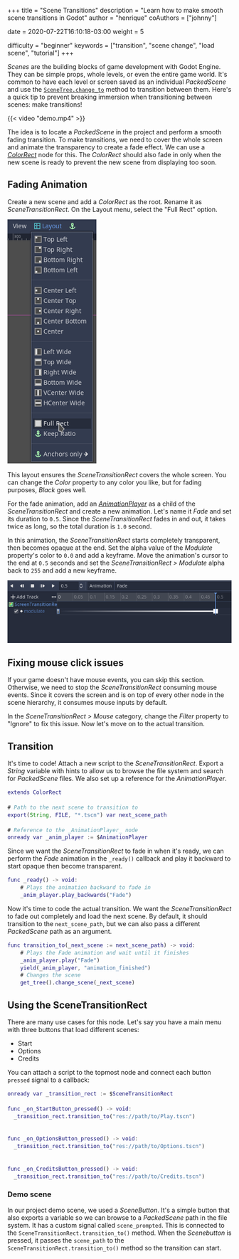 +++
title = "Scene Transitions"
description = "Learn how to make smooth scene transitions in Godot"
author = "henrique"
coAuthors = ["johnny"]

date = 2020-07-22T16:10:18-03:00
weight = 5

difficulty = "beginner"
keywords = ["transition", "scene change", "load scene", "tutorial"]
+++

_Scenes_ are the building blocks of game development with Godot Engine. They can be simple props, whole levels, or even the entire game world. It's common to have each level or screen saved as an individual _PackedScene_ and use the [`SceneTree.change_to`](https://docs.godotengine.org/en/stable/classes/class_scenetree.html#class-scenetree-method-change-scene) method to transition between them. Here's a quick tip to prevent breaking immersion when transitioning between scenes: make transitions!

{{< video "demo.mp4" >}}

The idea is to locate a _PackedScene_ in the project and perform a smooth fading transition. To make transitions, we need to cover the whole screen and animate the transparency to create a fade effect. We can use a [_ColorRect_](https://docs.godotengine.org/en/stable/classes/class_colorrect.html) node for this. The _ColorRect_ should also fade in only when the new scene is ready to prevent the new scene from displaying too soon.

## Fading Animation

Create a new scene and add a _ColorRect_ as the root. Rename it as _SceneTransitionRect_. On the Layout menu, select the "Full Rect" option.

![Full Rect Layout option](01.full-rect-layout.png)

This layout ensures the _SceneTransitionRect_ covers the whole screen. You can change the _Color_ property to any color you like, but for fading purposes, _Black_ goes well.

For the fade animation, add an [_AnimationPlayer_](https://docs.godotengine.org/en/stable/classes/class_animationplayer.html) as a child of the _SceneTransitionRect_ and create a new animation. Let's name it _Fade_ and set its duration to `0.5`. Since the _SceneTransitionRect_ fades in and out, it takes twice as long, so the total duration is `1.0` second.

In this animation, the _SceneTransitionRect_ starts completely transparent, then becomes opaque at the end. Set the alpha value of the _Modulate_ property's color to `0.0` and add a keyframe. Move the animation's cursor to the end at `0.5` seconds and set the _SceneTransitionRect > Modulate_ alpha back to `255` and add a new keyframe.

![Fading animation keyframes](02.fading-animaiton.png)

## Fixing mouse click issues

If your game doesn't have mouse events, you can skip this section. Otherwise, we need to stop the _SceneTransitionRect_ consuming mouse events. Since it covers the screen and is on top of every other node in the scene hierarchy, it consumes mouse inputs by default.

In the _SceneTransitionRect > Mouse_ category, change the _Filter_ property to "Ignore" to fix this issue. Now let's move on to the actual transition.

## Transition

It's time to code! Attach a new script to the _SceneTransitionRect_. Export a _String_ variable with hints to allow us to browse the file system and search for _PackedScene_ files. We also set up a reference for the _AnimationPlayer_.

```gd
extends ColorRect

# Path to the next scene to transition to
export(String, FILE, "*.tscn") var next_scene_path

# Reference to the _AnimationPlayer_ node
onready var _anim_player := $AnimationPlayer
```

Since we want the _SceneTransitionRect_ to fade in when it's ready, we can perform the _Fade_ animation in the `_ready()` callback and play it backward to start opaque then become transparent.

```gd
func _ready() -> void:
	# Plays the animation backward to fade in
	_anim_player.play_backwards("Fade")
```

Now it's time to code the actual transition. We want the _SceneTransitionRect_ to fade out completely and load the next scene. By default, it should transition to the `next_scene_path`, but we can also pass a different _PackedScene_ path as an argument.

```gd
func transition_to(_next_scene := next_scene_path) -> void:
	# Plays the Fade animation and wait until it finishes
	_anim_player.play("Fade")
	yield(_anim_player, "animation_finished")
	# Changes the scene
	get_tree().change_scene(_next_scene)
```

## Using the SceneTransitionRect

There are many use cases for this node. Let's say you have a main menu with three buttons that load different scenes:

- Start
- Options
- Credits

You can attach a script to the topmost node and connect each button `pressed` signal to a callback:

```gd
onready var _transition_rect := $SceneTransitionRect

func _on_StartButton_pressed() -> void:
  _transition_rect.transition_to("res://path/to/Play.tscn")


func _on_OptionsButton_pressed() -> void:
  _transition_rect.transition_to("res://path/to/Options.tscn")


func _on_CreditsButton_pressed() -> void:
  _transition_rect.transition_to("res://path/to/Credits.tscn")
```

### Demo scene

In our project demo scene, we used a _SceneButton_. It's a simple button that also exports a variable so we can browse to a _PackedScene_ path in the file system. It has a custom signal called `scene_prompted`. This is connected to the `SceneTransitionRect.transition_to()` method. When the _Scenebutton_ is pressed, it passes the `scene_path` to the `SceneTransitionRect.transition_to()` method so the transition can start.
